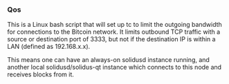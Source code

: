 ### Qos ###

This is a Linux bash script that will set up tc to limit the outgoing bandwidth for connections to the Bitcoin network. It limits outbound TCP traffic with a source or destination port of 3333, but not if the destination IP is within a LAN (defined as 192.168.x.x).

This means one can have an always-on solidusd instance running, and another local solidusd/solidus-qt instance which connects to this node and receives blocks from it.
